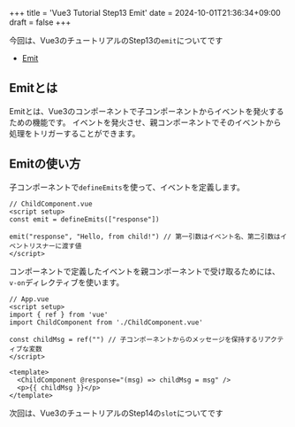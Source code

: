 +++
title = 'Vue3 Tutorial Step13 Emit'
date = 2024-10-01T21:36:34+09:00
draft = false
+++

今回は、Vue3のチュートリアルのStep13の`emit`についてです

- [Emit](https://ja.vuejs.org/tutorial/#step-13)

## Emitとは

Emitとは、Vue3のコンポーネントで子コンポーネントからイベントを発火するための機能です。
イベントを発火させ、親コンポーネントでそのイベントから処理をトリガーすることができます。

## Emitの使い方

子コンポーネントで`defineEmits`を使って、イベントを定義します。

```vue
// ChildComponent.vue
<script setup>
const emit = defineEmits(["response"])

emit("response", "Hello, from child!") // 第一引数はイベント名、第二引数はイベントリスナーに渡す値
</script>
```

コンポーネントで定義したイベントを親コンポーネントで受け取るためには、`v-on`ディレクティブを使います。

```vue
// App.vue
<script setup>
import { ref } from 'vue'
import ChildComponent from './ChildComponent.vue'

const childMsg = ref("") // 子コンポーネントからのメッセージを保持するリアクティブな変数
</script>

<template>
  <ChildComponent @response="(msg) => childMsg = msg" />
  <p>{{ childMsg }}</p>
</template>
```

次回は、Vue3のチュートリアルのStep14の`slot`についてです
